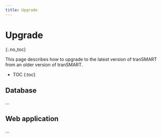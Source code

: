 ```yaml
---
title: Upgrade
---
```

# Upgrade
{:.no_toc}

This page describes how to upgrade to the latest version of tranSMART from an older version of tranSMART.

* TOC
{:toc}

## Database
...

## Web application
...